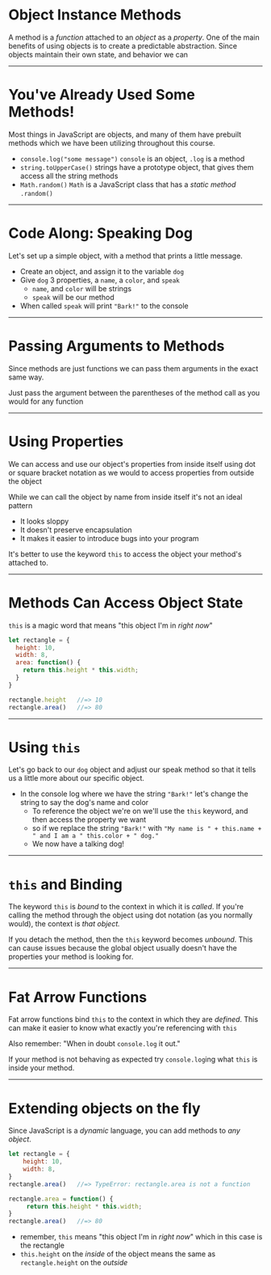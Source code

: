 # Object Instance Methods

A method is a *function* attached to an *object* as a *property*. One of the main benefits of using objects is to create a predictable abstraction. Since objects maintain their own state, and behavior we can 

---

# You've Already Used Some Methods!

Most things in JavaScript are objects, and many of them have prebuilt methods which we have been utilizing throughout this course.

* `console.log("some message")` `console` is an object, `.log` is a method
* `string.toUpperCase()` strings have a prototype object, that gives them access all the string methods
* `Math.random()` `Math` is a JavaScript class that has a *static method* `.random()`

---

# Code Along: Speaking Dog

Let's set up a simple object, with a method that prints a little message.

* Create an object, and assign it to the variable `dog`
* Give `dog` 3 properties, a `name`, a `color`, and `speak`
  * `name`, and `color` will be strings
  * `speak` will be our method
* When called `speak` will print `"Bark!"` to the console

---

# Passing Arguments to Methods

Since methods are just functions we can pass them arguments in the exact same way.

Just pass the argument between the parentheses of the method call as you would for any function

---

# Using Properties

We can access and use our object's properties from inside itself using dot or square bracket notation as we would to access properties from outside the object

While we can call the object by name from inside itself it's not an ideal pattern

* It looks sloppy
* It doesn't preserve encapsulation
* It makes it easier to introduce bugs into your program

It's better to use the keyword `this` to access the object your method's attached to.

---

# Methods Can Access Object State

`this` is a magic word that means "this object I'm in *right now*"

```js
let rectangle = {
  height: 10,
  width: 8,
  area: function() {
    return this.height * this.width;
  }
}

rectangle.height   //=> 10
rectangle.area()   //=> 80
```

---

# Using `this`

Let's go back to our `dog` object and adjust our speak method so that it tells us a little more about our specific object.

- In the console log where we have the string `"Bark!"` let's change the string to say the dog's name and color
  - To reference the object we're on we'll use the `this` keyword, and then access the property we want
  - so if we replace the string `"Bark!"` with `"My name is " + this.name + " and I am a " this.color + " dog."`
  - We now have a talking dog!

---

# `this` and Binding

The keyword `this` is *bound* to the context in which it is *called*. If you're calling the method through the object using dot notation (as you normally would), the context is *that object.*

If you detach the method, then the `this` keyword becomes *unbound*. This can cause issues because the global object usually doesn't have the properties your method is looking for.

---

# Fat Arrow Functions

Fat arrow functions bind `this` to the context in which they are *defined*. This can make it easier to know what exactly you're referencing with `this`

Also remember: "When in doubt `console.log` it out."

If your method is not behaving as expected try `console.log`ing what `this` is inside your method.

---

# Extending objects on the fly

Since JavaScript is a *dynamic* language,
you can add methods to *any object*.


```js
let rectangle = {
    height: 10,
    width: 8,
}
rectangle.area()   //=> TypeError: rectangle.area is not a function

rectangle.area = function() {
     return this.height * this.width;
}
rectangle.area()   //=> 80
```

* remember, `this` means "this object I'm in *right now*" which in this case is the rectangle
* `this.height` on the *inside* of the object means the same as `rectangle.height` on the *outside*
